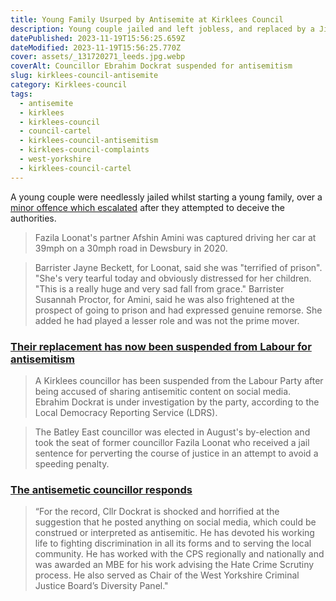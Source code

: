 ```yaml
---
title: Young Family Usurped by Antisemite at Kirklees Council
description: Young couple jailed and left jobless, and replaced by a Jihadi
datePublished: 2023-11-19T15:56:25.659Z
dateModified: 2023-11-19T15:56:25.770Z
cover: assets/_131720271_leeds.jpg.webp
coverAlt: Councillor Ebrahim Dockrat suspended for antisemitism
slug: kirklees-council-antisemite
category: Kirklees-council
tags:
  - antisemite
  - kirklees
  - kirklees-council
  - council-cartel
  - kirklees-council-antisemitism
  - kirklees-council-complaints
  - west-yorkshire
  - kirklees-council-cartel
---
```

A young couple were needlessly jailed whilst starting a young family, over 
a [minor offence which escalated](https://www.bbc.co.uk/news/uk-england-leeds-66122776) 
after they attempted to deceive the authorities.

> Fazila Loonat's partner Afshin Amini was captured driving her car at 39mph on a 30mph road in Dewsbury in 2020.

> Barrister Jayne Beckett, for Loonat, said she was "terrified of prison".
> "She's very tearful today and obviously distressed for her children.
> "This is a really huge and very sad fall from grace."
> Barrister Susannah Proctor, for Amini, said he was also frightened at the prospect of going to prison and had expressed genuine remorse.
> She added he had played a lesser role and was not the prime mover.

### [Their replacement has now been suspended from Labour for antisemitism](https://www.bbc.co.uk/news/uk-england-leeds-67412822)


> A Kirklees councillor has been suspended from the Labour Party after being accused of sharing antisemitic content on social media.
> Ebrahim Dockrat is under investigation by the party, according to the Local Democracy Reporting Service (LDRS).

> The Batley East councillor was elected in August's by-election and took the seat of former councillor Fazila Loonat who received a jail sentence for perverting the course of justice in an attempt to avoid a speeding penalty.




### [The antisemetic councillor responds](https://archive.is/AnGjZ)

> “For the record, Cllr Dockrat is shocked and horrified at the suggestion that he posted anything on social media, which could be construed or interpreted as antisemitic. He has devoted his working life to fighting discrimination in all its forms and to serving the local community. He has worked with the CPS regionally and nationally and was awarded an MBE for his work advising the Hate Crime Scrutiny process. He also served as Chair of the West Yorkshire Criminal Justice Board’s Diversity Panel."
